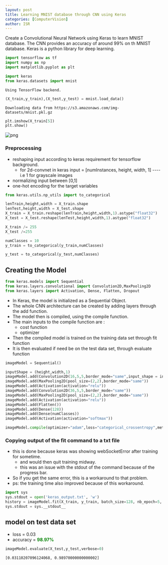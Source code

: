 ```yaml
---
layout: post
title: Learning MNIST database through CNN using Keras
categories: [ComputerVision]
author: ISR
---
```


Create a Convolutional Neural Network using Keras to learn MNIST database. The CNN provides an accuracy of around 99% on th MNIST database. Keras is a python library for deep learning.
<!--more-->


```python
import tensorflow as tf
import numpy as np
import matplotlib.pyplot as plt
```


```python
import keras
from keras.datasets import mnist
```

    Using TensorFlow backend.



```python
(X_train,y_train),(X_test,y_test) = mnist.load_data()
```

    Downloading data from https://s3.amazonaws.com/img-datasets/mnist.pkl.gz



```python
plt.imshow(X_train[5])
plt.show()
```


![png](output_3_0.png)


### Preprocessing
* reshaping input according to keras requirement for tensorflow background.
    * for 2d-convnet in keras input = [numInstances, height, width, 1] ---- i.e 1 for grayscale images
* normalizing input between [0,1]
* one-hot encoding for the target variables



```python
from keras.utils.np_utils import to_categorical
```


```python
lenTrain,height,width = X_train.shape
lenTest,height,width = X_test.shape
X_train = X_train.reshape(lenTrain,height,width,1).astype("float32")
X_test = X_test.reshape(lenTest,height,width,1).astype("float32")
```


```python
X_train /= 255
X_test /=255

```


```python
numClasses = 10
y_train = to_categorical(y_train,numClasses)
```


```python
y_test = to_categorical(y_test,numClasses)
```

## Creating the Model


```python
from keras.models import Sequential
from keras.layers.convolutional import Convolution2D,MaxPooling2D
from keras.layers import Activation, Dense, Flatten, Dropout 
```

* In Keras, the model is initialized as a Sequential Object. 
* The whole CNN architecture can be created by adding layers through the add function.
* The model then is compiled, using the compile function.
* The main inputs to the compile function are :
    * cost function
    * optimizer 
* Then the compiled model is trained on the training data set through fit function
* It is then evaluated if need be on the test data set, through evaluate function


```python
imageModel = Sequential()
```


```python
inputShape = (height,width,1)
imageModel.add(Convolution2D(16,5,5,border_mode="same",input_shape = inputShape))
imageModel.add(MaxPooling2D(pool_size=(2,2),border_mode="same"))
imageModel.add(Activation(activation="relu"))
imageModel.add(Convolution2D(36,5,5,border_mode="same"))
imageModel.add(MaxPooling2D(pool_size=(2,2),border_mode="same"))
imageModel.add(Activation(activation="relu"))
imageModel.add(Flatten())
imageModel.add(Dense(128))
imageModel.add(Dense(numClasses))
imageModel.add(Activation(activation="softmax"))
```


```python
imageModel.compile(optimizer="adam",loss="categorical_crossentropy",metrics=["accuracy"])
```

### Copying output of the fit command to a txt file
* this is done because keras was showing webSocketError after training for sometime.
    * and would then quit training midway.
    * this was an issue with the stdout of the command because of the progress bar.
* So if you get the same error, this is a workaround to that problem.
* ps: the training time also improved because of this workaround. 


```python
import sys
sys.stdout = open('keras_output.txt', 'w')
history = imageModel.fit(X_train, y_train, batch_size=128, nb_epoch=5, verbose=1,validation_split=0.33)
sys.stdout = sys.__stdout__
```

## model on test data set
* loss = 0.03
* accuracy = **<span style="color:green">98.97%</span>**


```python
imageModel.evaluate(X_test,y_test,verbose=0)
```




    [0.03110207096124068, 0.98970000000000002]




```python

```


```python

```
